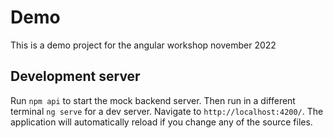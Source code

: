 # Demo

This is a demo project for the angular workshop november 2022

## Development server

Run `npm api` to start the mock backend server.
Then run in a different terminal `ng serve` for a dev server.
Navigate to `http://localhost:4200/`. The application will automatically reload if you change any of the source files.
